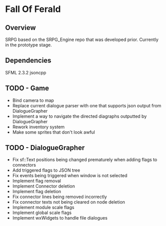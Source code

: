 Fall Of Ferald
==============

## Overview
SRPG based on the SRPG_Engine repo that was developed prior.
Currently in the prototype stage.

## Dependencies
SFML 2.3.2
jsoncpp

## TODO - Game
* Bind camera to map
* Replace current dialogue parser with one that supports json output from
  DialogueGrapher
* Implement a way to navigate the directed diagraphs outputted by DialogueGrapher
* Rework inventory system
* Make some sprites that don't look awful

## TODO - DialogueGrapher
* Fix sf::Text positions being changed prematurely when adding flags to connectors
* Add triggered flags to JSON tree
* Fix events being triggered when window is not selected
* Implement flag removal
* Implement Connector deletion
* Implement flag deletion
* Fix connector lines being removed incorrectly
* Fix connector texts not being cleared on node deletion
* Implement module scale flags
* Implement global scale flags
* Implement wxWidgets to handle file dialogues
